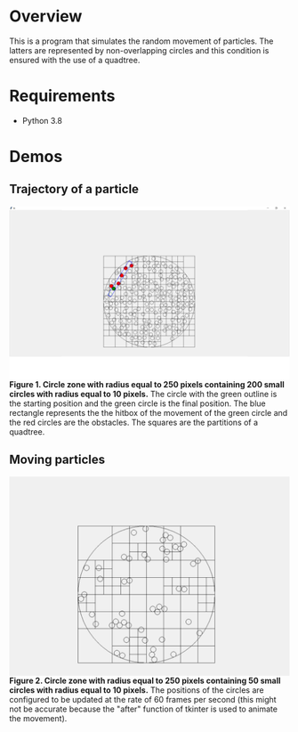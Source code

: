 # Overview
This is a program that simulates the random movement of particles. The latters are represented by non-overlapping circles and this condition is ensured with the use of a quadtree.

# Requirements
- Python 3.8

# Demos
## Trajectory of a particle
<div>
  <img src="Demo/particle_demo1.png" align="center">
  <figcaption><b>Figure 1. Circle zone with radius equal to 250 pixels containing 200 small circles with radius equal to 10 pixels.</b> The circle with the green outline is the starting position and the green circle is the final position. The blue rectangle represents the the hitbox of the movement of the green circle and the red circles are the obstacles. The squares are the partitions of a quadtree.
  </figcaption>
</div>

## Moving particles
<div>
  <img src="Demo/particle_demo2.gif" align="center">
  <figcaption><b>Figure 2. Circle zone with radius equal to 250 pixels containing 50 small circles with radius equal to 10 pixels.</b> The positions of the circles are configured to be updated at the rate of 60 frames per second (this might not be accurate because the "after" function of tkinter is used to animate the movement).
  </figcaption>
</div>


